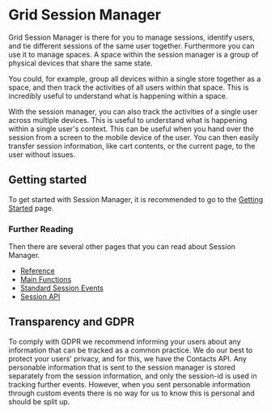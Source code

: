 # Grid Session Manager

Grid Session Manager is there for you to manage sessions, identify users, and tie different sessions of the same user together. Furthermore you can use it to manage spaces. A space within the session manager is a group of physical devices that share the same state.

You could, for example, group all devices within a single store together as a space, and then track the activities of all users within that space. This is incredibly useful to understand what is happening within a space.

With the session manager, you can also track the activities of a single user across multiple devices. This is useful to understand what is happening within a single user's context. This can be useful when you hand over the session from a screen to the mobile device of the user. You can then easily transfer session information, like cart contents, or the current page, to the user without issues.

## Getting started
To get started with Session Manager, it is recommended to go to the [Getting Started](/session-manager/getting-started) page.

### Further Reading
Then there are several other pages that you can read about Session Manager.

- [Reference](/session-manager/reference)
- [Main Functions](/session-manager/main-functions)
- [Standard Session Events](/session-manager/standard-session-events)
- [Session API](/session-manager/session-api)

## Transparency and GDPR
To comply with GDPR we recommend informing your users about any information that can be tracked as a common practice. We do our best to protect your users' privacy, and for this, we have the Contacts API. Any personable information that is sent to the session manager is stored separately from the session information, and only the session-id is used in tracking further events. However, when you sent personable information through custom events there is no way for us to know this is personal and should be split up. 
